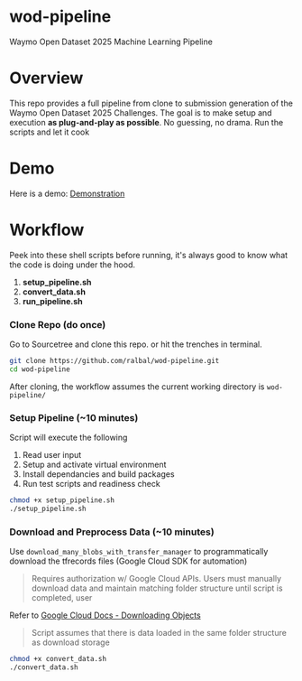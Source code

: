 # wod-pipeline
Waymo Open Dataset 2025 Machine Learning Pipeline

# Overview
This repo provides a full pipeline from clone to submission generation of the Waymo Open Dataset 2025 Challenges. The goal is to make setup and execution **as plug-and-play as possible**. No guessing, no drama. Run the scripts and let it cook

# Demo 
Here is a demo: [Demonstration](url)

# Workflow

Peek into these shell scripts before running, it's always good to know what the code is doing under the hood. 

1. **setup_pipeline.sh**
2. **convert_data.sh**
3. **run_pipeline.sh**

### Clone Repo (do once)

Go to Sourcetree and clone this repo. or hit the trenches in terminal.

```bash
git clone https://github.com/ralbal/wod-pipeline.git
cd wod-pipeline
```

After cloning, the workflow assumes the current working directory is ```wod-pipeline/```

### Setup Pipeline (~10 minutes)

Script will execute the following

1. Read user input
2. Setup and activate virtual environment
3. Install dependancies and build packages
4. Run test scripts and readiness check

```bash
chmod +x setup_pipeline.sh
./setup_pipeline.sh
```

### Download and Preprocess Data (~10 minutes)

Use ```download_many_blobs_with_transfer_manager``` to programmatically download the tfrecords files (Google Cloud SDK for automation)

> Requires authorization w/ Google Cloud APIs. Users must
 manually download data and maintain matching folder structure until script is completed, user

Refer to [Google Cloud Docs - Downloading Objects](https://cloud.google.com/storage/docs/downloading-objects)

> Script assumes that there is data loaded in the same folder structure as download storage

```bash
chmod +x convert_data.sh
./convert_data.sh
```
